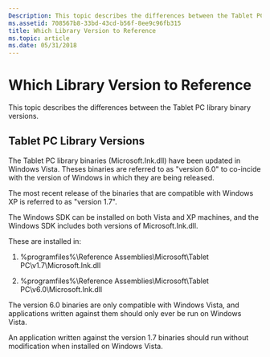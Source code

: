 ```yaml
---
Description: This topic describes the differences between the Tablet PC library binary versions.
ms.assetid: 708567b8-33bd-43cd-b56f-8ee9c96fb315
title: Which Library Version to Reference
ms.topic: article
ms.date: 05/31/2018
---
```


# Which Library Version to Reference

This topic describes the differences between the Tablet PC library binary versions.

## Tablet PC Library Versions

The Tablet PC library binaries (Microsoft.Ink.dll) have been updated in Windows Vista. Theses binaries are referred to as "version 6.0" to co-incide with the version of Windows in which they are being released.

The most recent release of the binaries that are compatible with Windows XP is referred to as "version 1.7".

The Windows SDK can be installed on both Vista and XP machines, and the Windows SDK includes both versions of Microsoft.Ink.dll.

These are installed in:

1. %programfiles%\\Reference Assemblies\\Microsoft\\Tablet PC\\v1.7\\Microsoft.Ink.dll

2. %programfiles%\\Reference Assemblies\\Microsoft\\Tablet PC\\v6.0\\Microsoft.Ink.dll

The version 6.0 binaries are only compatible with Windows Vista, and applications written against them should only ever be run on Windows Vista.

An application written against the version 1.7 binaries should run without modification when installed on Windows Vista.

 

 



